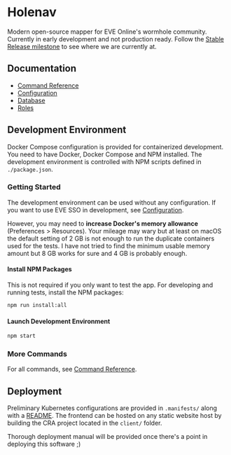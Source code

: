 # Holenav

Modern open-source mapper for EVE Online's wormhole community. Currently in
early development and not production ready. Follow the
[Stable Release milestone](https://github.com/joonashak/holenav/milestone/1) to
see where we are currently at.

## Documentation

- [Command Reference](./docs/CommandReference.md)
- [Configuration](./docs/Configuration.md)
- [Database](./docs/Database.md)
- [Roles](./docs/Roles.md)

## Development Environment

Docker Compose configuration is provided for containerized development. You need
to have Docker, Docker Compose and NPM installed. The development environment is
controlled with NPM scripts defined in `./package.json`.

### Getting Started

The development environment can be used without any configuration. If you want
to use EVE SSO in development, see [Configuration](./docs/Configuration.md).

However, you may need to **increase Docker's memory allowance** (Preferences >
Resources). Your mileage may wary but at least on macOS the default setting of 2
GB is not enough to run the duplicate containers used for the tests. I have not
tried to find the minimum usable memory amount but 8 GB works for sure and 4 GB
is probably enough.

#### Install NPM Packages

This is not required if you only want to test the app. For developing and
running tests, install the NPM packages:

```bash
npm run install:all
```

#### Launch Development Environment

```bash
npm start
```

### More Commands

For all commands, see [Command Reference](./docs/CommandReference.md).

## Deployment

Preliminary Kubernetes configurations are provided in `.manifests/` along with a
[README](.manifests/README.md). The frontend can be hosted on any static website
host by building the CRA project located in the `client/` folder.

Thorough deployment manual will be provided once there's a point in deploying
this software ;)
